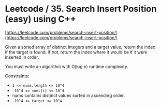 # Leetcode / 35. Search Insert Position (easy) using C++

[https://leetcode.com/problems/search-insert-position/](https://leetcode.com/problems/search-insert-position/)

Given a sorted array of distinct integers and a target value, return the index if the target is found. If not, return the index where it would be if it were inserted in order.

You must write an algorithm with O(log n) runtime complexity.

Constraints:

- `1 <= nums.length <= 10^4`
- `-10^4 <= nums[i] <= 10^4`
- nums contains distinct values sorted in ascending order.
- `-10^4 <= target <= 10^4`
